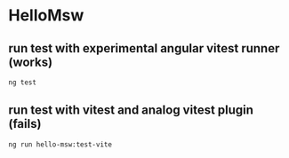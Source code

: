 # HelloMsw


## run test with experimental angular vitest runner (works)


```bash
ng test
```

## run test with vitest and analog vitest plugin (fails)

```bash
ng run hello-msw:test-vite
```
